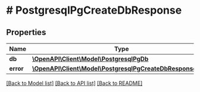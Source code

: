 # # PostgresqlPgCreateDbResponse

## Properties

Name | Type | Description | Notes
------------ | ------------- | ------------- | -------------
**db** | [**\OpenAPI\Client\Model\PostgresqlPgDb**](PostgresqlPgDb.md) |  | [optional]
**error** | [**\OpenAPI\Client\Model\PostgresqlPgCreateDbResponseError**](PostgresqlPgCreateDbResponseError.md) |  | [optional]

[[Back to Model list]](../../README.md#models) [[Back to API list]](../../README.md#endpoints) [[Back to README]](../../README.md)
